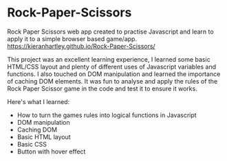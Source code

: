 # Rock-Paper-Scissors
Rock Paper Scissors web app created to practise Javascript and learn to apply it to a simple browser based game/app.
https://kieranhartley.github.io/Rock-Paper-Scissors/

This project was an excellent learning experience, I learned some basic HTML/CSS layout and plenty of different uses of Javascript variables and functions. I also touched on DOM manipulation and learned the importance of caching DOM elements. It was fun to analyse and apply the rules of the Rock Paper Scissor game in the code and test it to ensure it works.

Here's what I learned:
- How to turn the games rules into logical functions in Javascript
- DOM manipulation
- Caching DOM
- Basic HTML layout
- Basic CSS
- Button with hover effect
